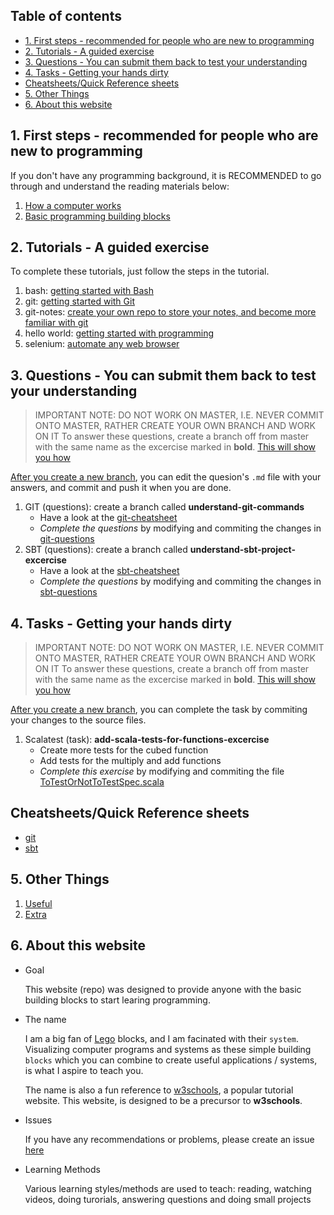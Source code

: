 <!-- omit in toc -->
## Table of contents
- [1. First steps - recommended for people who are new to programming](#1-first-steps---recommended-for-people-who-are-new-to-programming)
- [2. Tutorials - A guided exercise](#2-tutorials---a-guided-exercise)
- [3. Questions - You can submit them back to test your understanding](#3-questions---you-can-submit-them-back-to-test-your-understanding)
- [4. Tasks - Getting your hands dirty](#4-tasks---getting-your-hands-dirty)
- [Cheatsheets/Quick Reference sheets](#cheatsheetsquick-reference-sheets)
- [5. Other Things](#5-other-things)
- [6. About this website](#6-about-this-website)

## 1. First steps - recommended for people who are new to programming

If you don't have any programming background, it is RECOMMENDED to go through and understand the reading materials below:

1. [How a computer works](./reading/1-How-a-computer-works.md)
2. [Basic programming building blocks](./reading/2-Basic-programming-building-blocks.md)

## 2. Tutorials - A guided exercise

To complete these tutorials, just follow the steps in the tutorial.

1. bash: [getting started with Bash](./tutorial/bash-tutorial.md)
2. git: [getting started with Git](./tutorial/git-tutorial.md)
3. git-notes: [create your own repo to store your notes, and become more familiar with git](./tutorial/git-notes-tutorial.md)
4. hello world: [getting started with programming](./tutorial/hello-world.md)
5. selenium: [automate any web browser](./tutorial/selenium-tutorial.md)

## 3. Questions - You can submit them back to test your understanding

> IMPORTANT NOTE: DO NOT WORK ON MASTER, I.E. NEVER COMMIT ONTO MASTER, RATHER CREATE YOUR OWN BRANCH AND WORK ON IT
> To answer these questions, create a branch off from master with the same name as the excercise marked in **bold**. [This will show you how](./cheatsheets/git.md#Create-a-branch)

[After you create a new branch](./cheatsheets/git.md#Create-a-branch), you can edit the quesion's `.md` file with your answers, and commit and push it when you are done.

1. GIT (questions): create a branch called **understand-git-commands**
   - Have a look at the [git-cheatsheet](./cheatsheets/git.md)
   - _Complete the questions_ by modifying and commiting the changes in [git-questions](./questions/understand-git-commands-questions.md)
1. SBT (questions): create a branch called **understand-sbt-project-excercise**
   - Have a look at the [sbt-cheatsheet](./cheatsheets/sbt.md)
   - _Complete the questions_ by modifying and commiting the changes in [sbt-questions](./questions/understand-sbt-project-excercise.md)

## 4. Tasks - Getting your hands dirty

> IMPORTANT NOTE: DO NOT WORK ON MASTER, I.E. NEVER COMMIT ONTO MASTER, RATHER CREATE YOUR OWN BRANCH AND WORK ON IT
> To answer these questions, create a branch off from master with the same name as the excercise marked in **bold**. [This will show you how](./cheatsheets/git.md#Create-a-branch)

[After you create a new branch](./cheatsheets/git.md#Create-a-branch), you can complete the task by commiting your changes to the source files.

1. Scalatest (task): **add-scala-tests-for-functions-excercise**
   - Create more tests for the cubed function
   - Add tests for the multiply and add functions
   - _Complete this exercise_ by modifying and commiting the file [ToTestOrNotToTestSpec.scala](../src/test/scala/ToTestOrNotToTestSpec.scala)

## Cheatsheets/Quick Reference sheets

- [git](./cheatsheets/git.md)
- [sbt](./cheatsheets/sbt.md)

## 5. Other Things

1. [Useful](./other/USEFUL.md)
2. [Extra](./other/EXTRA.md)

## 6. About this website

- Goal
  
  This website (repo) was designed to provide anyone with the basic building blocks to start learing programming. 

- The name
  
  I am a big fan of [Lego](https://www.lego.com) blocks, and I am facinated with their `system`. Visualizing computer programs and systems as these simple building `blocks` which you can combine to create useful applications / systems, is what I aspire to teach you.
  
  The name is also a fun reference to [w3schools](https://www.w3schools.com), a popular tutorial website. This website, is designed to be a precursor to **w3schools**.

- Issues
  
  If you have any recommendations or problems, please create an issue [here](https://github.com/b3labs/b3labs.github.io/issues)

- Learning Methods
  
  Various learning styles/methods are used to teach: reading, watching videos, doing turorials, answering questions and doing small projects
